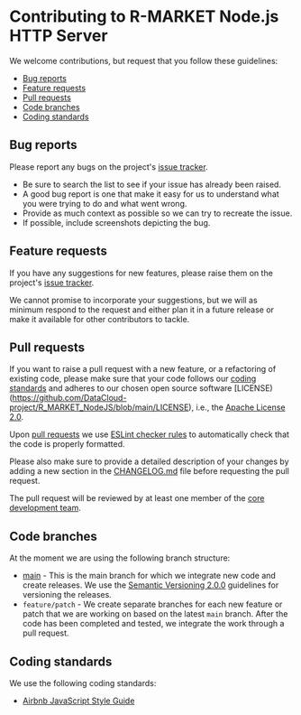 # Contributing to R-MARKET Node.js HTTP Server

We welcome contributions, but request that you follow these guidelines:

* [Bug reports](#bug-reports)
* [Feature requests](#feature-requests)
* [Pull requests](#pull-requests)
* [Code branches](#code-branches)
* [Coding standards](#coding-standards)

## Bug reports

Please report any bugs on the project's [issue tracker](https://github.com/DataCloud-project/R_MARKET_NodeJS/issues). 

* Be sure to search the list to see if your issue has already been raised.
* A good bug report is one that make it easy for us to understand what you were trying to do and what went wrong.
* Provide as much context as possible so we can try to recreate the issue.
* If possible, include screenshots depicting the bug.

## Feature requests

If you have any suggestions for new features, please raise them on the project's [issue tracker](https://github.com/DataCloud-project/R_MARKET_NodeJS/issues).

We cannot promise to incorporate your suggestions, but we will as minimum respond to the request and either plan it in a future release or make it available for other contributors to tackle.

## Pull requests

If you want to raise a pull request with a new feature, or a refactoring of existing code, please make sure that your code follows our [coding standards](#coding-standards) and adheres to our chosen open source software [LICENSE)(https://github.com/DataCloud-project/R_MARKET_NodeJS/blob/main/LICENSE), i.e., the [Apache License 2.0](https://www.apache.org/licenses/LICENSE-2.0).

Upon [pull requests](#pull-requests) we use [ESLint checker rules](https://github.com/DataCloud-project/R_MARKET_NodeJS/.eslintrc.cjs) to automatically check that the code is properly formatted.

Please also make sure to provide a detailed description of your changes by adding a new section in the [CHANGELOG.md](https://github.com/DataCloud-project/R_MARKET_NodeJS/CHANGLOG.md) file before requesting the pull request.

The pull request will be reviewed by at least one member of the [core development team](https://github.com/DataCloud-project/R-MARKET/README.md#core-development-team).

## Code branches

At the moment we are using the following branch structure:

* [main](https://github.com/DataCloud-project/R-MARKET) - This is the main branch for which we integrate new code and create releases. We use the [Semantic Versioning 2.0.0](https://semver.org/) guidelines for versioning the releases.
* `feature/patch` - We create separate branches for each new feature or patch that we are working on based on the latest `main` branch. After the code has been completed and tested, we integrate the work through a pull request. 

## Coding standards

We use the following coding standards:

* [Airbnb JavaScript Style Guide](https://github.com/airbnb/javascript)
